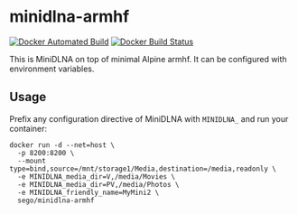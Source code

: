 # minidlna-armhf
[![Docker Automated Build](https://img.shields.io/docker/automated/sego/minidlna-armhf.svg?style=plastic)](https://hub.docker.com/r/sego/minidlna-armhf)
[![Docker Build Status](https://img.shields.io/docker/build/sego/minidlna-armhf.svg?style=plastic)](https://hub.docker.com/r/sego/minidlna-armhf/)

This is MiniDLNA on top of minimal Alpine armhf.
It can be configured with environment variables.

## Usage

Prefix any configuration directive of MiniDLNA with `MINIDLNA_`
and run your container:

```
docker run -d --net=host \
  -p 8200:8200 \
  --mount type=bind,source=/mnt/storage1/Media,destination=/media,readonly \
  -e MINIDLNA_media_dir=V,/media/Movies \
  -e MINIDLNA_media_dir=PV,/media/Photos \
  -e MINIDLNA_friendly_name=MyMini2 \
  sego/minidlna-armhf
```
